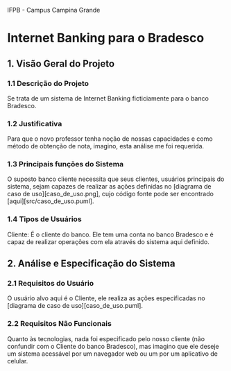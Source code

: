 
IFPB - Campus Campina Grande

# Internet Banking para o Bradesco

## 1. Visão Geral do Projeto

### 1.1 Descrição do Projeto

Se trata de um sistema de Internet Banking ficticiamente para o banco Bradesco.

### 1.2 Justificativa

Para que o novo professor tenha noção de nossas capacidades e como método de
obtenção de nota, imagino, esta análise me foi requerida.

### 1.3 Principais funções do Sistema

O suposto banco cliente necessita que seus clientes, usuários principais do
sistema, sejam capazes de realizar as ações definidas no 
[diagrama de caso de uso][caso_de_uso.png], cujo código fonte pode ser
encontrado [aqui][src/caso_de_uso.puml].

### 1.4 Tipos de Usuários

Cliente:
	É o cliente do banco. Ele tem uma conta no banco Bradesco e é capaz de
	realizar operações com ela através do sistema aqui definido.

## 2. Análise e Especificação do Sistema

### 2.1 Requisitos do Usuário

O usuário alvo aqui é o Cliente, ele realiza as ações especificadas no
[diagrama de caso de uso][caso_de_uso.puml].

### 2.2 Requisitos Não Funcionais

Quanto às tecnologias, nada foi especificado pelo nosso cliente (não confundir
com o Cliente do banco Bradesco), mas imagino que ele deseje um sistema
acessável por um navegador web ou um por um aplicativo de celular.

